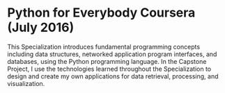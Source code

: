 # Python for Everybody Coursera (July 2016)
This Specialization introduces fundamental programming concepts including data structures, networked application program interfaces, and databases, using the Python programming language. 
In the Capstone Project, I use the technologies learned throughout the Specialization to design and create my own applications for data retrieval, processing, and visualization.
